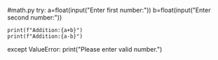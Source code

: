 #math.py
try:
    a=float(input("Enter first number:"))
    b=float(input("Enter second number:"))

    print(f"Addition:{a+b}")
    print(f"Addition:{a-b}")
except ValueError:
    print("Please enter valid number.")
